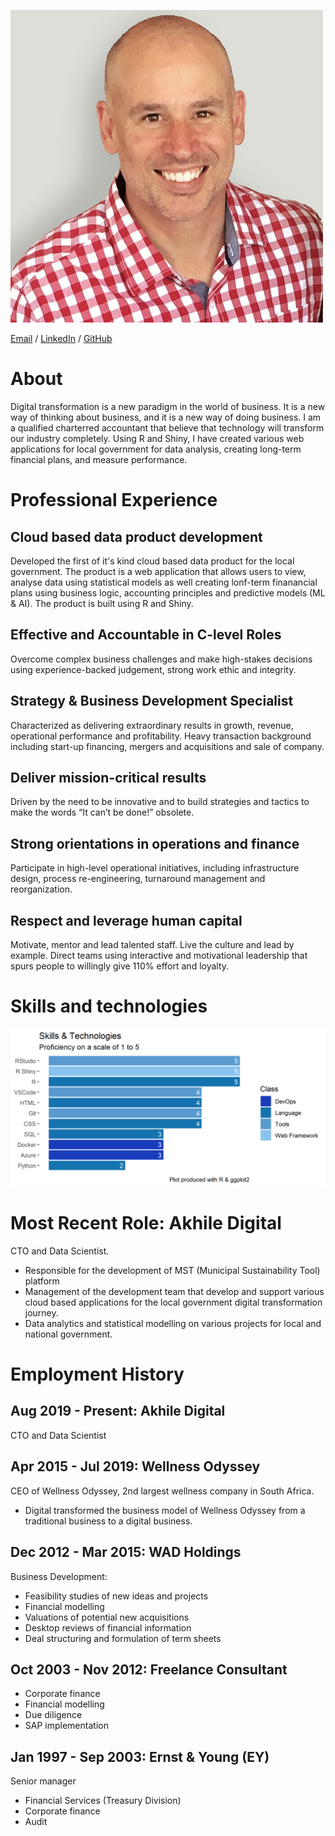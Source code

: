 ![DG Immage](images/profilePic.jpg)

[Email](mailto:dawiegr@gmail.com) / [LinkedIn](https://www.linkedin.com/in/dawie-griesel/) / [GitHub](https://github.com/dawiegriesel/) 

# About
Digital transformation is a new paradigm in the world of business. It is a new way of thinking about business, and it is a new way of doing business. I am a qualified charterred accountant that believe that technology will transform our industry completely. Using R and Shiny, I have created various web applications for local government for data analysis, creating long-term financial plans, and measure performance. 
# Professional Experience
## Cloud based data product development
Developed the first of it's kind cloud based data product for the local government. The product is a web application that allows users to view, analyse data using statistical models as well creating lonf-term finanancial plans using business logic, accounting principles and predictive models (ML & AI). The product is built using R and Shiny.
## Effective and Accountable in C-level Roles
Overcome complex business challenges and make high-stakes decisions using experience-backed judgement, strong work ethic and integrity.
## Strategy & Business Development Specialist
Characterized as delivering extraordinary results in growth, revenue, operational performance and profitability. Heavy transaction background including start-up financing, mergers and acquisitions and sale of company.
## Deliver mission-critical results
Driven by the need to be innovative and to build strategies and tactics to make the words “It can’t be done!” obsolete.
## Strong orientations in operations and finance
Participate in high-level operational initiatives, including infrastructure design, process re-engineering, turnaround management and reorganization.
## Respect and leverage human capital
Motivate, mentor and lead talented staff. Live the culture and lead by example. Direct teams using interactive and motivational leadership that spurs people to willingly give 110% effort and loyalty.

# Skills and technologies
![Skills Plot](images/skillsPlot.png)

# Most Recent Role: Akhile Digital
CTO and Data Scientist. 
* Responsible for the development of MST (Municipal Sustainability Tool) platform
* Management of the development team that develop and support various cloud based applications for the local government digital transformation journey.
* Data analytics and statistical modelling on various projects for local and national government.

# Employment History
## Aug 2019 - Present: Akhile Digital
CTO and Data Scientist
## Apr 2015 - Jul 2019: Wellness Odyssey
CEO of Wellness Odyssey, 2nd largest wellness company in South Africa.
* Digital transformed the business model of Wellness Odyssey from a traditional business to a digital business.

## Dec 2012 - Mar 2015: WAD Holdings
Business Development:  	
* Feasibility studies of new ideas and projects 
* Financial modelling 
* Valuations of potential new acquisitions  
* Desktop reviews of financial information 
* Deal structuring and formulation of term sheets

## Oct 2003 - Nov 2012: Freelance Consultant
* Corporate finance
* Financial modelling
* Due diligence
* SAP implementation

## Jan 1997 - Sep 2003: Ernst & Young (EY)
Senior manager
* Financial Services (Treasury Division)
* Corporate finance
* Audit
